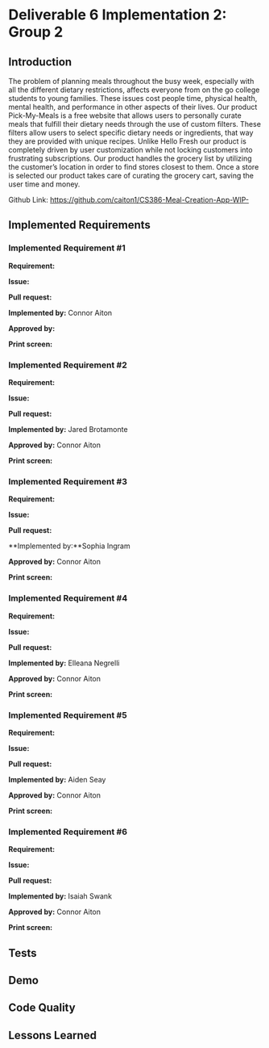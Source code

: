 # Deliverable 6 Implementation 2: Group 2

## Introduction

The problem of planning meals throughout the busy week, especially with all the different dietary restrictions, affects everyone from on the go college students to young families. These issues cost people time, physical health, mental health, and performance in other aspects of their lives. Our product Pick-My-Meals is a free website that allows users to personally curate meals that fulfill their dietary needs through the use of custom filters. These filters allow users to select specific dietary needs or ingredients, that way they are provided with unique recipes. Unlike Hello Fresh our product is completely driven by user customization while not locking customers into frustrating subscriptions. Our product handles the grocery list by utilizing the customer’s location in order to find stores closest to them. Once a store is selected our product takes care of curating the grocery cart, saving the user time and money.

Github Link: https://github.com/caiton1/CS386-Meal-Creation-App-WIP-

## Implemented Requirements

### Implemented Requirement #1

**Requirement:**

**Issue:** 

**Pull request:** 

**Implemented by:** Connor Aiton

**Approved by:** 

**Print screen:** 

### Implemented Requirement #2

**Requirement:** 

**Issue:** 

**Pull request:** 

**Implemented by:** Jared Brotamonte

**Approved by:** Connor Aiton

**Print screen:**  

### Implemented Requirement #3

**Requirement:** 

**Issue:** 

**Pull request:**

**Implemented by:**Sophia Ingram

**Approved by:** Connor Aiton

**Print screen:**  

### Implemented Requirement #4

**Requirement:** 

**Issue:** 

**Pull request:** 

**Implemented by:** Elleana Negrelli

**Approved by:** Connor Aiton

**Print screen:**  

### Implemented Requirement #5

**Requirement:** 

**Issue:** 

**Pull request:** 

**Implemented by:** Aiden Seay

**Approved by:** Connor Aiton

**Print screen:**  
### Implemented Requirement #6

**Requirement:** 

**Issue:** 

**Pull request:** 

**Implemented by:** Isaiah Swank

**Approved by:** Connor Aiton

**Print screen:**

## Tests

## Demo

## Code Quality

## Lessons Learned
